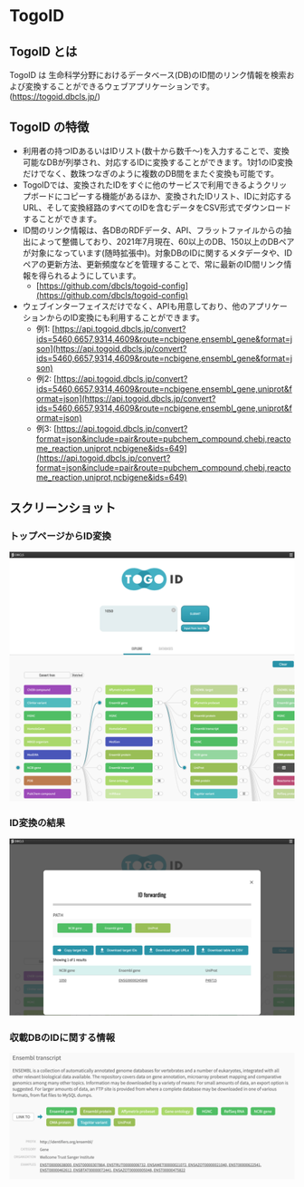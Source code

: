 # TogoID
## TogoID とは
TogoID は 生命科学分野におけるデータベース(DB)のID間のリンク情報を検索および変換することができるウェブアプリケーションです。(https://togoid.dbcls.jp/)


## TogoID の特徴
- 利用者の持つIDあるいはIDリスト(数十から数千〜)を入力することで、変換可能なDBが列挙され、対応するIDに変換することができます。1対1のID変換だけでなく、数珠つなぎのように複数のDB間をまたぐ変換も可能です。
- TogoIDでは、変換されたIDをすぐに他のサービスで利用できるようクリップボードにコピーする機能があるほか、変換されたIDリスト、IDに対応するURL、そして変換経路のすべてのIDを含むデータをCSV形式でダウンロードすることができます。
- ID間のリンク情報は、各DBのRDFデータ、API、フラットファイルからの抽出によって整備しており、2021年7月現在、60以上のDB、150以上のDBペアが対象になっています(随時拡張中)。対象DBのIDに関するメタデータや、IDペアの更新方法、更新頻度などを管理することで、常に最新のID間リンク情報を得られるようにしています。
    - [https://github.com/dbcls/togoid-config](https://github.com/dbcls/togoid-config)
- ウェブインターフェイスだけでなく、APIも用意しており、他のアプリケーションからのID変換にも利用することができます。
    - 例1: [https://api.togoid.dbcls.jp/convert?ids=5460,6657,9314,4609&route=ncbigene,ensembl_gene&format=json](https://api.togoid.dbcls.jp/convert?ids=5460,6657,9314,4609&route=ncbigene,ensembl_gene&format=json)
    - 例2: [https://api.togoid.dbcls.jp/convert?ids=5460,6657,9314,4609&route=ncbigene,ensembl_gene,uniprot&format=json](https://api.togoid.dbcls.jp/convert?ids=5460,6657,9314,4609&route=ncbigene,ensembl_gene,uniprot&format=json)
    - 例3: [https://api.togoid.dbcls.jp/convert?format=json&include=pair&route=pubchem_compound,chebi,reactome_reaction,uniprot,ncbigene&ids=649](https://api.togoid.dbcls.jp/convert?format=json&include=pair&route=pubchem_compound,chebi,reactome_reaction,uniprot,ncbigene&ids=649)


## スクリーンショット

### トップページからID変換

![Fig-1](https://raw.githubusercontent.com/dbcls/website/master/services/images/TogoID_fig-1_20210614.png)

### ID変換の結果

![Fig-2](https://raw.githubusercontent.com/dbcls/website/master/services/images/TogoID_fig-2_20210614.png)

### 収載DBのIDに関する情報

![Fig-3](https://raw.githubusercontent.com/dbcls/website/master/services/images/TogoID_fig-3_20210614.png)


